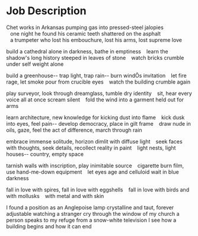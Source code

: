 # Job Description 

Chet works in Arkansas pumping gas into pressed-steel jalopies  	
&ensp; one night he found his ceramic teeth shattered on the asphalt 	
&ensp; a trumpeter who lost his embouchure, lost his arms, lost supreme love

build a cathedral alone in darkness, bathe in emptiness
&ensp; learn the shadow's long history steeped in leaves of stone 
&ensp; watch bricks crumble under self weight alone

build a greenhouse-- trap light, trap rain-- burn windÕs invitation 
&ensp; let fire rage, let smoke pour from crucible eyes
&ensp; watch the building crumble again 

play surveyor, look through dreamglass, tumble dry identity
&ensp; sit, hear every voice all at once scream silent 
&ensp; fold the wind into a garment held out for arms 

learn architecture, new knowledge for kicking dust into flame 
&ensp; kick dusk into eyes, feel pain-- develop democracy, place in gilt frame
&ensp; draw nude in oils, gaze, feel the act of difference, march through rain

embrace immense solitude, horizon dimlit with diffuse light 
&ensp; seek faces with thoughts, seek details, recollect reality in paint
&ensp; light nests, light houses-- country, empty space  

tarnish walls with inscription, play inimitable source 
&ensp; cigarette burn film, use hand-me-down equipment 
&ensp; let eyes age and celluloid wait in blue darkness

fall in love with spires, fall in love with eggshells 
&ensp; fall in love with birds and with mollusks
&ensp; with metal and with skin 

I found a position as an Anglepoise lamp
crystalline and taut, forever adjustable 
watching a stranger cry through the window of my church 
a person speaks to my refuge from a snow-white television 
I see how a building begins and how it can end 
